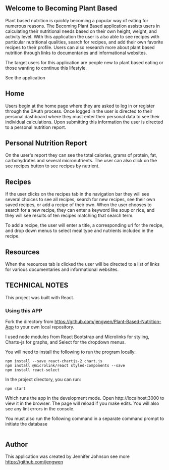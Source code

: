 ## Welcome to Becoming Plant Based

Plant based nutrition is quickly becoming a popular way of eating for numerous reasons.  The Becoming Plant Based application assists users in calculating their nutritional needs based on their own height, weight, and activity level.  With this application the user is also able to see recipes with particular nutritional qualities, search for recipes, and add their own favorite recipes to their profile.  Users can also research more about plant based nutrition through links to documentaries and informational websites.

The target users for this application are people new to plant based eating or those wanting to continue this lifestyle.

See the application

## Home
Users begin at the home page where they are asked to log in or register through the 0Auth process.
Once logged in the user is directed to their personal dashboard where they must enter their personal data to see their individual calculations.
Upon submitting this information the user is directed to a personal nutrition report.

## Personal Nutrition Report

On the user's report they can see the total calories, grams of protein, fat, carbohydrates and several micronutrients. The user can also click on the see recipes button to see recipes by nutrient.

## Recipes

If the user clicks on the recipes tab in the navigation bar they will see several choices to see all recipes, search for new recipes, see their own saved recipes, or add a recipe of their own.
When the user chooses to search for a new recipe, they can enter a keyword like soup or rice, and they will see results of ten recipes matching that search term.

To add a recipe, the user will enter a title, a corresponding url for the
recipe, and drop down menus to select meal type and nutrients included in the recipe.

## Resources

When the resources tab is clicked the user will be directed to a list of links for various documentaries and informational websites.

## TECHNICAL NOTES

This project was built with React.

### Using this APP

Fork the directory from https://github.com/jengwen/Plant-Based-Nutrition-App to your own local repository.

I used node modules from React Bootstrap and Microlinks for styling, Charts-js for graphs, and Select for the dropdown menus.

You will need to install the following to run the program locally:

```npm install
npm install --save react-chartjs-2 chart.js
npm install @microlink/react styled-components --save
npm install react-select
```
In the project directory, you can run:

`npm start`

Which runs the app in the development mode.
Open http://localhost:3000 to view it in the browser. The page will reload if you make edits.
You will also see any lint errors in the console.

You must also run the following command in a separate command prompt to initiate the database
```json-server -p 5001 -w api/nutrition.json
```
## Author

This application was created by Jennifer Johnson see more <https://github.com/jengwen>











